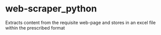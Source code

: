 # web-scraper_python
Extracts content from the requisite web-page and stores in an excel file within the prescribed format
